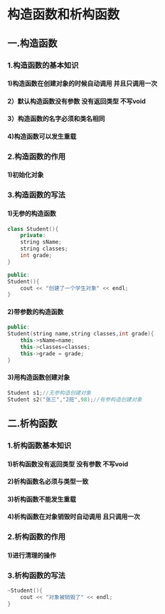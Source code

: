 # 构造函数和析构函数

## 一.构造函数

### 1.构造函数的基本知识

#### 1)构造函数在创建对象的时候自动调用 并且只调用一次

#### 2）默认构造函数没有参数 没有返回类型 不写void

#### 3）构造函数的名字必须和类名相同

#### 4)构造函数可以发生重载

### 2.构造函数的作用

#### 1)初始化对象

### 3.构造函数的写法

#### 1)无参的构造函数

```c++
class Student(){
    private:
    string sName;
    string classes;
    int grade;
}
```



```c++
public:
Student(){
    cout << "创建了一个学生对象" << endl;
}
```

#### 2)带参数的构造函数

```c++
public:
Student(string name,string classes,int grade){
    this->sName=name;
    this->classes=classes;
    this->grade = grade;
}
```

#### 3)用构造函数创建对象

```c++
Student s1;//无参构造创建对象
Student s2("张三","2班",98);//有参构造创建对象
```



## 二.析构函数

### 1.析构函数基本知识

#### 1)析构函数没有返回类型 没有参数 不写void

#### 2)析构函数名必须与类型一致

#### 3)析构函数不能发生重载

#### 4)析构函数在对象销毁时自动调用 且只调用一次

### 2.析构函数的作用

#### 1)进行清理的操作

### 3.析构函数的写法

```c++
~Student(){
    cout << "对象被销毁了" << endl;
}
```















